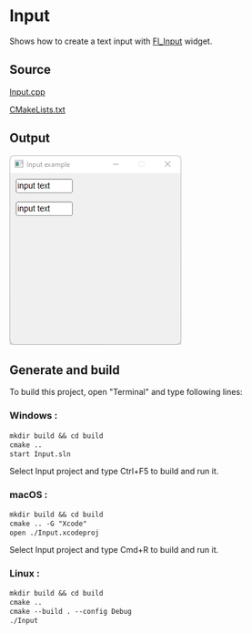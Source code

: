 # Input

Shows how to create a text input with [Fl_Input](https://www.fltk.org/doc-1.3/classFl__Input.html) widget.

## Source

[Input.cpp](Input.cpp)

[CMakeLists.txt](CMakeLists.txt)

## Output

![output](../../../docs/Pictures/Examples/Input.png)

## Generate and build

To build this project, open "Terminal" and type following lines:

### Windows :

``` shell
mkdir build && cd build
cmake .. 
start Input.sln
```

Select Input project and type Ctrl+F5 to build and run it.

### macOS :

``` shell
mkdir build && cd build
cmake .. -G "Xcode"
open ./Input.xcodeproj
```

Select Input project and type Cmd+R to build and run it.

### Linux :

``` shell
mkdir build && cd build
cmake .. 
cmake --build . --config Debug
./Input
```
